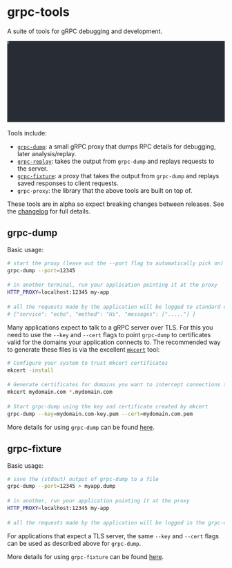 # grpc-tools

A suite of tools for gRPC debugging and development.

![demo](demo.svg "Simple grpc-dump demo")

Tools include:
* [`grpc-dump`](grpc-dump): a small gRPC proxy that dumps RPC details for debugging, later analysis/replay.
* [`grpc-replay`](./grpc-replay/README.md): takes the output from `grpc-dump` and replays requests to the server.
* [`grpc-fixture`](grpc-fixture): a proxy that takes the output from `grpc-dump` and replays saved responses to client requests.
* `grpc-proxy`: the library that the above tools are built on top of.

These tools are in alpha so expect breaking changes between releases. See the [changelog](CHANGELOG.md) for full details.

## grpc-dump

Basic usage:
```bash
# start the proxy (leave out the --port flag to automatically pick on)
grpc-dump --port=12345

# in another terminal, run your application pointing it at the proxy
HTTP_PROXY=localhost:12345 my-app

# all the requests made by the application will be logged to standard output in the grpc-dump window e.g.
# {"service": "echo", "method": "Hi", "messages": ["....."] }
```

Many applications expect to talk to a gRPC server over TLS. For this you need to use the `--key` and `--cert` flags to point `grpc-dump` to certificates valid for the domains your application connects to. The recommended way to generate these files is via the excellent [`mkcert`](https://github.com/FiloSottile/mkcert) tool:
```bash
# Configure your system to trust mkcert certificates
mkcert -install

# Generate certificates for domains you want to intercept connections to
mkcert mydomain.com *.mydomain.com

# Start grpc-dump using the key and certificate created by mkcert
grpc-dump --key=mydomain.com-key.pem --cert=mydomain.com.pem
```

More details for using `grpc-dump` can be found [here](grpc-dump/README.md).

## grpc-fixture

Basic usage:
```bash
# save the (stdout) output of grpc-dump to a file
grpc-dump --port=12345 > myapp.dump

# in another, run your application pointing it at the proxy
HTTP_PROXY=localhost:12345 my-app

# all the requests made by the application will be logged in the grpc-dump window
```

For applications that expect a TLS server, the same `--key` and `--cert` flags can be used as described above for `grpc-dump`.

More details for using `grpc-fixture` can be found [here](grpc-fixture/README.md).
